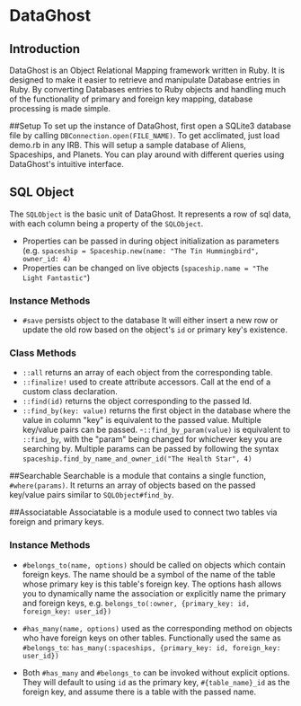 # DataGhost
## Introduction
DataGhost is an Object Relational Mapping framework written in Ruby. It is designed to make it easier to retrieve and manipulate Database entries in Ruby. By converting Databases entries to Ruby objects and handling much of the functionality of primary and foreign key mapping, database processing is made simple.

##Setup
To set up the instance of DataGhost, first open a SQLite3 database file by calling `DBConnection.open(FILE_NAME)`. To get acclimated, just load demo.rb in any IRB. This will setup a sample database of Aliens, Spaceships, and Planets. You can play around with different queries using DataGhost's intuitive interface.

## SQL Object
The `SQLObject` is the basic unit of DataGhost. It represents a row of sql data, with each column being a property of the `SQLObject`.

- Properties can be passed in during object initialization as parameters (e.g. `spaceship = Spaceship.new(name: "The Tin Hummingbird", owner_id: 4)`
- Properties can be changed on live objects (`spaceship.name = "The Light Fantastic"`)

### Instance Methods

- `#save` persists object to the database  It will either insert a new row or update the old row based on the object's `id` or primary key's existence.
### Class Methods
- `::all` returns an array of each object from the corresponding table.
- `::finalize!` used to create attribute accessors. Call at the end of a custom class declaration.
- `::find(id)` returns the object corresponding to the passed Id.
- `::find_by(key: value)` returns the first object in the database where the value in column "key" is equivalent to the passed value. Multiple key/value pairs can be passed.
-`::find_by_param(value)` is equivalent to `::find_by`, with the "param" being changed for whichever key you are searching by. Multiple params can be passed by following the syntax `spaceship.find_by_name_and_owner_id("The Health Star", 4)`


##Searchable
Searchable is a module that contains a single function, `#where(params)`. It returns an array of objects based on the passed key/value pairs similar to `SQLObject#find_by`.

##Associatable
Associatable is a module used to connect two tables via foreign and primary keys.

### Instance Methods
- `#belongs_to(name, options)` should be called on objects which contain foreign keys. The name should be a symbol of the name of the table whose primary key is this table's foreign key. The options hash allows you to dynamically name the association or explicitly name the primary and foreign keys, e.g. `belongs_to(:owner, {primary_key: id, foreign_key: user_id})`

- `#has_many(name, options)` used as the corresponding method on objects who have foreign keys on other tables. Functionally used the same as `#belongs_to`:
`has_many(:spaceships, {primary_key: id, foreign_key: user_id})`

- Both `#has_many` and `#belongs_to` can be invoked without explicit options. They will default to using `id` as the primary key, `#{table_name}_id` as the foreign key, and assume there is a table with the passed name.
